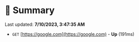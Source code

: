 # 📖 Summary
Last updated: **7/10/2023, 3:47:35 AM**

- `GET` [https://google.com](https://google.com) - **Up** (191ms)
